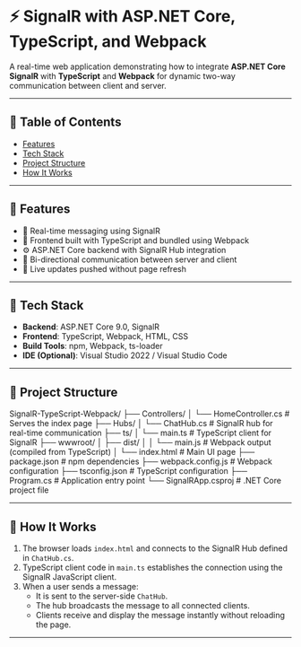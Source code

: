 # ⚡ SignalR with ASP.NET Core, TypeScript, and Webpack

A real-time web application demonstrating how to integrate **ASP.NET Core SignalR** with **TypeScript** and **Webpack** for dynamic two-way communication between client and server.

---

## 📌 Table of Contents

- [Features](#-features)  
- [Tech Stack](#-tech-stack)  
- [Project Structure](#-project-structure)  
- [How It Works](#-how-it-works)  

---

## 🚀 Features

- 🔄 Real-time messaging using SignalR  
- 🔧 Frontend built with TypeScript and bundled using Webpack  
- ⚙️ ASP.NET Core backend with SignalR Hub integration  
- 💬 Bi-directional communication between server and client  
- 📡 Live updates pushed without page refresh  

---

## 🧰 Tech Stack

- **Backend**: ASP.NET Core 9.0, SignalR  
- **Frontend**: TypeScript, Webpack, HTML, CSS  
- **Build Tools**: npm, Webpack, ts-loader  
- **IDE (Optional)**: Visual Studio 2022 / Visual Studio Code  

---

## 📁 Project Structure

SignalR-TypeScript-Webpack/
├── Controllers/
│ └── HomeController.cs # Serves the index page
├── Hubs/
│ └── ChatHub.cs # SignalR hub for real-time communication
├── ts/
│ └── main.ts # TypeScript client for SignalR
├── wwwroot/
│ ├── dist/
│ │ └── main.js # Webpack output (compiled from TypeScript)
│ └── index.html # Main UI page
├── package.json # npm dependencies
├── webpack.config.js # Webpack configuration
├── tsconfig.json # TypeScript configuration
├── Program.cs # Application entry point
└── SignalRApp.csproj # .NET Core project file


---

## 🔄 How It Works

1. The browser loads `index.html` and connects to the SignalR Hub defined in `ChatHub.cs`.  
2. TypeScript client code in `main.ts` establishes the connection using the SignalR JavaScript client.  
3. When a user sends a message:  
   - It is sent to the server-side `ChatHub`.  
   - The hub broadcasts the message to all connected clients.  
   - Clients receive and display the message instantly without reloading the page.

---



